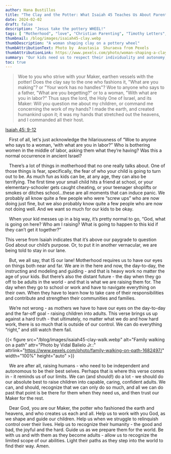 ```yaml
---
author: Hana Bustillos
title: "The Clay and the Potter: What Isaiah 45 Teaches Us About Parenting"
date: 2024-02-02
draft: false
description: "Jesus take the pottery WHEEL!"
tags: [ "Motherhood", "love", "Christian Parenting", "Timothy Letters", "example for my kids", "Mom Guilt" ]
thumbnail: /blog/images/isaiah45-clay.webp
thumbDescription: "A woman shaping clay on a pottery wheel"
thumbAttributionText: Photo by  Anastasia  Shuraeva from Pexels
thumbAttributionLink: https://www.pexels.com/photo/woman-shaping-a-clay-on-a-pottery-wheel-5566928/
summary: "Our kids need us to respect their individuality and autonomy, while also helping to shape them. ⁤⁤We may feel fear and guilt since we don't have complete control over the outcome. ⁤⁤We can do our best and trust in God's grace and wisdom to guide us and our children through life."
toc: true
---
```


> Woe to you who strive with your Maker,
earthen vessels with the potter!
Does the clay say to the one who fashions
it, "What are you making"?
or "Your work has no handles"?
Woe to anyone who says to a father,
"What are you begetting?"
or to a woman, "With what are you in 
labor?"
Thus says the lord,
the Holy One of Israel, and its Maker:
Will you question me about my children,
or command me concerning the work
of my hands?
I made the earth,
and created humankind upon it;
it was my hands that stretched out the heavens,
and I commanded all their host.

[Isaiah 45: 9-12][verse]

&nbsp;&nbsp; First of all, let's just acknowledge the hilariousness of “Woe to anyone who says to a woman, ‘with what are you in labor?”  Who is bothering women in the middle of labor, asking them what they’re having?  Was this a normal occurrence in ancient Israel?

&nbsp;&nbsp; There’s a lot of things in motherhood that no one really talks about.  One of those things is fear, specifically, the fear of who your child is going to turn out to be.  As much fun as kids can be, at any age, they can also be terrifying.  The first time your small child hits a friend at school, or your elementary-schooler gets caught cheating, or your teenager shoplifts or smokes or ditches school…these are all moments that can induce panic.  We probably all know quite a few people who were “screw ups” who are now doing just fine, but we also probably know quite a few people who are now not doing well.  And we want so much for our kids to be okay.

&nbsp;&nbsp; When your kid messes up in a big way, it’s pretty normal to go, “God, what is going on here?  Who am I raising?  What is going to happen to this kid if they can’t get it together?”

This verse from Isaiah indicates that it’s above our paygrade to question God about our child’s purpose.  Or, to put it in another vernacular, we are being told to stay in our lane.

&nbsp;&nbsp; But, we all say, that IS our lane!  Motherhood requires us to have our eyes on things both near and far.  We are in the here and now, the day-to-day, the instructing and modeling and guiding - and that is heavy work no matter the age of your kids.  But there’s also the distant future - the day when they go off to be adults in the world - and that is what we are raising them for.  The day when they go to school or work and have to navigate everything on their own. When they have to learn how to take care of their responsibilities and contribute and strengthen their communities and families.

&nbsp;&nbsp; We’re not wrong - as mothers we have to have our eyes on the day-to-day and the far-off goal - raising children into adults.  This verse brings us up against a hard truth - that ultimately, no matter what we do and how hard work, there is so much that is outside of our control.  We can do everything “right,” and still watch them fail.

{{< figure src="/blog/images/isaiah45-clay-walk.webp" alt="Family walking on a path" attr="Photo by Vidal Balielo Jr.:" attrlink="https://www.pexels.com/photo/family-walking-on-path-1682497/" width="100%" height="auto" >}}


&nbsp;&nbsp; We are after all, raising humans - who need to be independent and autonomous to be their best selves.  Perhaps that is where this verse comes in - it reminds us of our limits.  We can (and should!) do a lot - we should do our absolute best to raise children into capable, caring, confident adults.  We can, and should, recognize that we can only do so much, and all we can do past that point is be there for them when they need us, and then trust our Maker for the rest.

&nbsp;&nbsp; Dear God, you are our Maker, the potter who fashioned the earth and heavens, and who creates us each and all.  Help us to work with you God, as we shape and guide our children.  Help us when we struggle to relinquish control over their lives.  Help us to recognize their humanity - the good and bad, the joyful and the hard.  Guide us as we prepare them for the world.  Be with us and with them as they become adults - allow us to recognize the limited scope of our abilities.  Light their paths as they step into the world to find their way.  Amen. 

[verse]: https://www.biblegateway.com/passage/?search=Isaiah%2045%3A9-12&version=NRSVA

